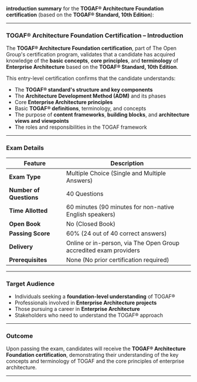 **introduction summary** for the **TOGAF® Architecture Foundation certification** (based on the **TOGAF® Standard, 10th Edition**):

---

### **TOGAF® Architecture Foundation Certification – Introduction**

The **TOGAF® Architecture Foundation certification**, part of The Open Group's certification program, validates that a candidate has acquired knowledge of the **basic concepts**, **core principles**, and **terminology** of **Enterprise Architecture** based on the **TOGAF® Standard, 10th Edition**.

This entry-level certification confirms that the candidate understands:

* The **TOGAF® standard's structure and key components**
* The **Architecture Development Method (ADM)** and its phases
* Core **Enterprise Architecture principles**
* Basic **TOGAF® definitions**, terminology, and concepts
* The purpose of **content frameworks**, **building blocks**, and **architecture views and viewpoints**
* The roles and responsibilities in the TOGAF framework

---

### **Exam Details**

| Feature                 | Description                                                       |
| ----------------------- | ----------------------------------------------------------------- |
| **Exam Type**           | Multiple Choice (Single and Multiple Answers)                     |
| **Number of Questions** | 40 Questions                                                      |
| **Time Allotted**       | 60 minutes (90 minutes for non-native English speakers)           |
| **Open Book**           | No (Closed Book)                                                  |
| **Passing Score**       | 60% (24 out of 40 correct answers)                                |
| **Delivery**            | Online or in-person, via The Open Group accredited exam providers |
| **Prerequisites**       | None (No prior certification required)                            |

---

### **Target Audience**

* Individuals seeking a **foundation-level understanding** of TOGAF®
* Professionals involved in **Enterprise Architecture projects**
* Those pursuing a career in **Enterprise Architecture**
* Stakeholders who need to understand the TOGAF® approach

---

### **Outcome**

Upon passing the exam, candidates will receive the **TOGAF® Architecture Foundation certification**, demonstrating their understanding of the key concepts and terminology of TOGAF and the core principles of enterprise architecture.

---

